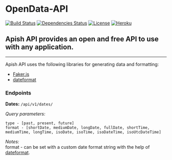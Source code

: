 # OpenData-API

[![Build Status](https://travis-ci.org/anthonkendel/opendata-api.svg?branch=master)](https://travis-ci.org/anthonkendel/opendata-api) [![Dependencies Status](https://david-dm.org/anthonkendel/opendata-api.svg)](https://github.com/anthonkendel/opendata-api/blob/master/package.json) [![License](https://img.shields.io/badge/license-MIT-blue.svg)](https://en.wikipedia.org/wiki/MIT_License) [![Heroku](https://img.shields.io/badge/available-heroku-7565C7.svg)](https://odata-api.herokuapp.com/api/v1)

## Apish API provides an open and free API to use with any application.

--------------------------------------------------------------------------------

Apish API uses the following libraries for generating data and formatting:

- [Faker.js](https://github.com/marak/Faker.js/)
- [dateformat](https://www.npmjs.com/package/dateformat)

### Endpoints

**Dates:** `/api/v1/dates/`<br>

_Query parameters:_<br>
```
type - [past, present, future]
format - [shortDate, mediumDate, longDate, fullDate, shortTime, mediumTime, longTime, isoDate, isoTime, isoDateTime, isoUtcDateTime]
```
_Notes:_<br>
format - can be set with a custom date format string with the help of [dateformat](https://www.npmjs.com/package/dateformat).
